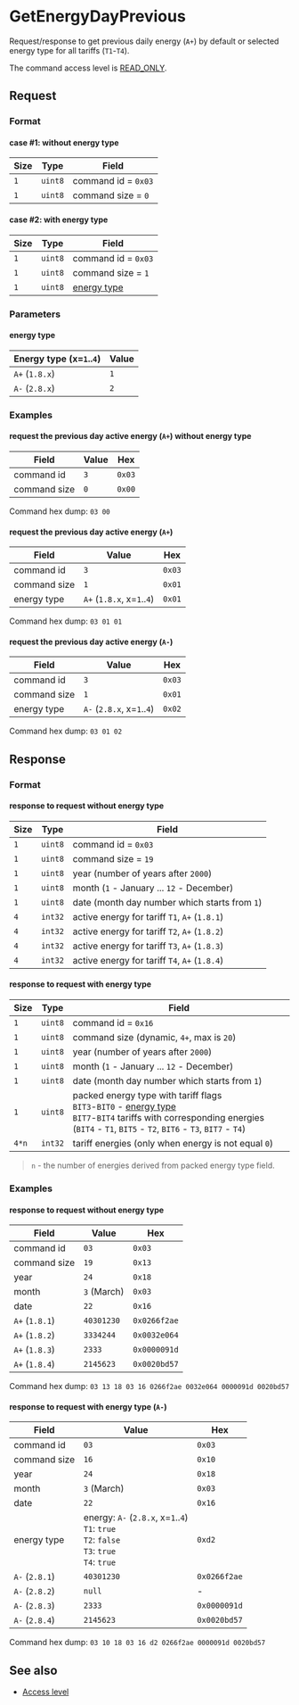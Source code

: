 # GetEnergyDayPrevious

Request/response to get previous daily energy (`A+`) by default or selected energy type for all tariffs (`T1`-`T4`).

The command access level is [READ_ONLY](../basics.md#command-access-level).


## Request

### Format

#### case #1: without energy type

| Size | Type    | Field               |
| ---- | ------- | ------------------- |
| `1`  | `uint8` | command id = `0x03` |
| `1`  | `uint8` | command size = `0`  |

#### case #2: with energy type

| Size | Type    | Field                       |
| ---- | ------- | --------------------------- |
| `1`  | `uint8` | command id = `0x03`         |
| `1`  | `uint8` | command size = `1`          |
| `1`  | `uint8` | [energy type](#energy-type) |

### Parameters

#### energy type

| Energy type (x=`1`..`4`) | Value |
| ------------------------ | ----- |
| `A+` (`1.8.x`)           | `1`   |
| `A-` (`2.8.x`)           | `2`   |

### Examples

#### request the previous day active energy (`A+`) without energy type

| Field        | Value | Hex    |
| ------------ | ----- | ------ |
| command id   | `3`   | `0x03` |
| command size | `0`   | `0x00` |

Command hex dump: `03 00`

#### request the previous day active energy (`A+`)

| Field        | Value                      | Hex    |
| ------------ | -------------------------- | ------ |
| command id   | `3`                        | `0x03` |
| command size | `1`                        | `0x01` |
| energy type  | `A+` (`1.8.x`, x=`1`..`4`) | `0x01` |

Command hex dump: `03 01 01`

#### request the previous day active energy (`A-`)

| Field        | Value                      | Hex    |
| ------------ | -------------------------- | ------ |
| command id   | `3`                        | `0x03` |
| command size | `1`                        | `0x01` |
| energy type  | `A-` (`2.8.x`, x=`1`..`4`) | `0x02` |

Command hex dump: `03 01 02`


## Response

### Format

#### response to request without energy type

| Size | Type    | Field                                         |
| ---- | ------- | --------------------------------------------- |
| `1`  | `uint8` | command id = `0x03`                           |
| `1`  | `uint8` | command size = `19`                           |
| `1`  | `uint8` | year (number of years after `2000`)           |
| `1`  | `uint8` | month (`1` - January ... `12` - December)     |
| `1`  | `uint8` | date (month day number which starts from `1`) |
| `4`  | `int32` | active energy for tariff `T1`, `A+` (`1.8.1`) |
| `4`  | `int32` | active energy for tariff `T2`, `A+` (`1.8.2`) |
| `4`  | `int32` | active energy for tariff `T3`, `A+` (`1.8.3`) |
| `4`  | `int32` | active energy for tariff `T4`, `A+` (`1.8.4`) |

#### response to request with energy type

| Size  | Type    | Field                                                                                                                                                                                                    |
| ----- | ------- | -------------------------------------------------------------------------------------------------------------------------------------------------------------------------------------------------------- |
| `1`   | `uint8` | command id = `0x16`                                                                                                                                                                                      |
| `1`   | `uint8` | command size (dynamic, `4+`, max is `20`)                                                                                                                                                                |
| `1`   | `uint8` | year (number of years after `2000`)                                                                                                                                                                      |
| `1`   | `uint8` | month (`1` - January ... `12` - December)                                                                                                                                                                |
| `1`   | `uint8` | date (month day number which starts from `1`)                                                                                                                                                            |
| `1`   | `uint8` | packed energy type with tariff flags <br/>`BIT3`-`BIT0` - [energy type](#energy-type)<br/>`BIT7`-`BIT4` tariffs with corresponding energies (`BIT4` - `T1`, `BIT5` - `T2`, `BIT6` - `T3`, `BIT7` - `T4`) |
| `4*n` | `int32` | tariff energies (only when energy is not equal `0`)                                                                                                                                                      |

> `n` - the number of energies derived from packed energy type field.

### Examples

#### response to request without energy type

| Field          | Value       | Hex          |
| -------------- | ----------- | ------------ |
| command id     | `03`        | `0x03`       |
| command size   | `19`        | `0x13`       |
| year           | `24`        | `0x18`       |
| month          | `3` (March) | `0x03`       |
| date           | `22`        | `0x16`       |
| `A+` (`1.8.1`) | `40301230`  | `0x0266f2ae` |
| `A+` (`1.8.2`) | `3334244`   | `0x0032e064` |
| `A+` (`1.8.3`) | `2333`      | `0x0000091d` |
| `A+` (`1.8.4`) | `2145623`   | `0x0020bd57` |

Command hex dump: `03 13 18 03 16 0266f2ae 0032e064 0000091d 0020bd57`

#### response to request with energy type (`A-`)

| Field          | Value                                                                                               | Hex          |
| -------------- | --------------------------------------------------------------------------------------------------- | ------------ |
| command id     | `03`                                                                                                | `0x03`       |
| command size   | `16`                                                                                                | `0x10`       |
| year           | `24`                                                                                                | `0x18`       |
| month          | `3` (March)                                                                                         | `0x03`       |
| date           | `22`                                                                                                | `0x16`       |
| energy type    | energy: `A-` (`2.8.x`, x=`1`..`4`)<br>`T1`: `true`<br>`T2`: `false`<br>`T3`: `true`<br>`T4`: `true` | `0xd2`       |
| `A-` (`2.8.1`) | `40301230`                                                                                          | `0x0266f2ae` |
| `A-` (`2.8.2`) | `null`                                                                                              | -            |
| `A-` (`2.8.3`) | `2333`                                                                                              | `0x0000091d` |
| `A-` (`2.8.4`) | `2145623`                                                                                           | `0x0020bd57` |

Command hex dump: `03 10 18 03 16 d2 0266f2ae 0000091d 0020bd57`


## See also

* [Access level](../basics.md#command-access-level)
